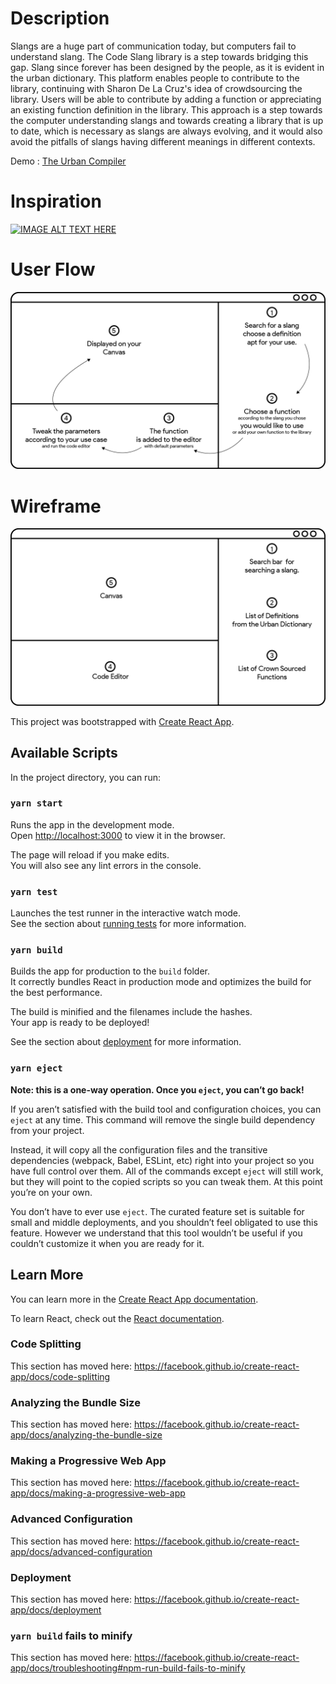 # Description

Slangs are a huge part of communication today, but computers fail to understand slang. The Code Slang library is a step towards bridging this gap. Slang since forever has been designed by the people, as it is evident in the urban dictionary. This platform enables people to contribute to the library, continuing with Sharon De La Cruz's idea of crowdsourcing the library. Users will be able to contribute by adding a function or appreciating an existing function definition in the library. This approach is a step towards the computer understanding slangs and towards creating a library that is up to date, which is necessary as slangs are always evolving, and it would also avoid the pitfalls of slangs having different meanings in different contexts.

Demo : [The Urban Compiler](https://kyzylmonteiro.github.io/theUrbanCompiler/) 

# Inspiration

[![IMAGE ALT TEXT HERE](https://www.youtube.com/watch?v=CFT6w9NKfCs/0.jpg)](https://www.youtube.com/watch?v=CFT6w9NKfCs)

# User Flow

![User Flow](https://github.com/kyzylmonteiro/theUrbanCompiler/blob/master/public/userflow.png)

# Wireframe

![Wireframe](https://github.com/kyzylmonteiro/theUrbanCompiler/blob/master/public/wireframe.png)

This project was bootstrapped with [Create React App](https://github.com/facebook/create-react-app).

## Available Scripts

In the project directory, you can run:

### `yarn start`

Runs the app in the development mode.<br />
Open [http://localhost:3000](http://localhost:3000) to view it in the browser.

The page will reload if you make edits.<br />
You will also see any lint errors in the console.

### `yarn test`

Launches the test runner in the interactive watch mode.<br />
See the section about [running tests](https://facebook.github.io/create-react-app/docs/running-tests) for more information.

### `yarn build`

Builds the app for production to the `build` folder.<br />
It correctly bundles React in production mode and optimizes the build for the best performance.

The build is minified and the filenames include the hashes.<br />
Your app is ready to be deployed!

See the section about [deployment](https://facebook.github.io/create-react-app/docs/deployment) for more information.

### `yarn eject`

**Note: this is a one-way operation. Once you `eject`, you can’t go back!**

If you aren’t satisfied with the build tool and configuration choices, you can `eject` at any time. This command will remove the single build dependency from your project.

Instead, it will copy all the configuration files and the transitive dependencies (webpack, Babel, ESLint, etc) right into your project so you have full control over them. All of the commands except `eject` will still work, but they will point to the copied scripts so you can tweak them. At this point you’re on your own.

You don’t have to ever use `eject`. The curated feature set is suitable for small and middle deployments, and you shouldn’t feel obligated to use this feature. However we understand that this tool wouldn’t be useful if you couldn’t customize it when you are ready for it.

## Learn More

You can learn more in the [Create React App documentation](https://facebook.github.io/create-react-app/docs/getting-started).

To learn React, check out the [React documentation](https://reactjs.org/).

### Code Splitting

This section has moved here: https://facebook.github.io/create-react-app/docs/code-splitting

### Analyzing the Bundle Size

This section has moved here: https://facebook.github.io/create-react-app/docs/analyzing-the-bundle-size

### Making a Progressive Web App

This section has moved here: https://facebook.github.io/create-react-app/docs/making-a-progressive-web-app

### Advanced Configuration

This section has moved here: https://facebook.github.io/create-react-app/docs/advanced-configuration

### Deployment

This section has moved here: https://facebook.github.io/create-react-app/docs/deployment

### `yarn build` fails to minify

This section has moved here: https://facebook.github.io/create-react-app/docs/troubleshooting#npm-run-build-fails-to-minify
